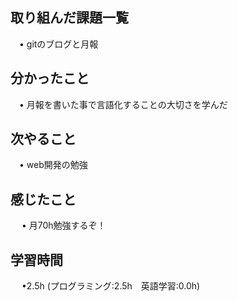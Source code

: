 ## 取り組んだ課題一覧

 　• gitのブログと月報

## 分かったこと

 　• 月報を書いた事で言語化することの大切さを学んだ

## 次やること　
           
 　• web開発の勉強

## 感じたこと

　 • 月70h勉強するぞ！

## 学習時間

　 •2.5h (プログラミング:2.5h　英語学習:0.0h)